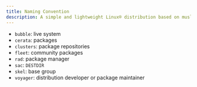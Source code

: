 ```yaml
---
title: Naming Convention
description: A simple and lightweight Linux® distribution based on musl libc and toybox
---
```


- `bubble`: live system
- `cerata`: packages
- `clusters`: package repositories
- `fleet`: community packages
- `rad`: package manager
- `sac`: `DESTDIR`
- `skel`: base group
- `voyager`: distribution developer or package maintainer

